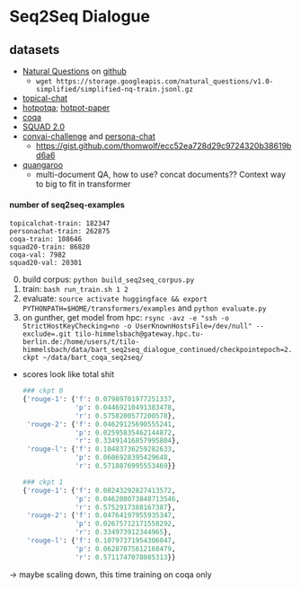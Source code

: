 # Seq2Seq Dialogue
## datasets

* [Natural Questions](https://ai.google.com/research/NaturalQuestions/dataset) on [github](https://github.com/google-research-datasets/natural-questions)
  + `wget https://storage.googleapis.com/natural_questions/v1.0-simplified/simplified-nq-train.jsonl.gz`
* [topical-chat](https://github.com/alexa/alexa-prize-topical-chat-dataset)
* [hotpotqa](https://hotpotqa.github.io/); [hotpot-paper](https://nlp.stanford.edu/pubs/yang2018hotpotqa.pdf)
* [coqa](https://stanfordnlp.github.io/coqa/)
* [SQUAD 2.0](https://rajpurkar.github.io/SQuAD-explorer/)
* [convai-challenge](http://convai.io/) and [persona-chat](https://github.com/DeepPavlov/convai)
    + https://gist.github.com/thomwolf/ecc52ea728d29c9724320b38619bd6a6
* [quangaroo](http://qangaroo.cs.ucl.ac.uk/)
    + multi-document QA, how to use? concat documents?? Context way to big to fit in transformer
    
#### number of seq2seq-examples    
```
topicalchat-train: 182347
personachat-train: 262875
coqa-train: 108646
squad20-train: 86820
coqa-val: 7982
squad20-val: 20301
```
0. build corpus: `python build_seq2seq_corpus.py`
0. train: `bash run_train.sh 1 2`
1. evaluate: `source activate huggingface && export PYTHONPATH=$HOME/transformers/examples` and `python evaluate.py`
2. on gunther, get model from hpc: `rsync -avz -e "ssh -o StrictHostKeyChecking=no -o UserKnownHostsFile=/dev/null" --exclude=.git tilo-himmelsbach@gateway.hpc.tu-berlin.de:/home/users/t/tilo-himmelsbach/data/bart_seq2seq_dialogue_continued/checkpointepoch=2.ckpt ~/data/bart_coqa_seq2seq/`
* scores look like total shit
    ```python
    ### ckpt 0 
    {'rouge-1': {'f': 0.07989701977251337,
                 'p': 0.04469210491383478,
                 'r': 0.5758200577200578},
     'rouge-2': {'f': 0.04629125690555241,
                 'p': 0.02595835462144872,
                 'r': 0.33491416857995804},
     'rouge-l': {'f': 0.10483736259282633,
                 'p': 0.0606928395429648,
                 'r': 0.5718876995553469}}
    
    ### ckpt 1 
    {'rouge-1': {'f': 0.08243292827413572,
                 'p': 0.046208073848713546,
                 'r': 0.5752917388167387},
     'rouge-2': {'f': 0.04764197955935347,
                 'p': 0.02675712171558292,
                 'r': 0.334973912344965},
     'rouge-l': {'f': 0.10797371954306047,
                 'p': 0.06287075612168479,
                 'r': 0.5711747078085313}}
    
    ```
-> maybe scaling down, this time training on coqa only